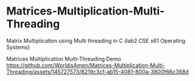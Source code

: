 # Matrices-Multiplication-Multi-Threading
Matrix Multiplication using Multi threading in C (lab2 CSE x61 Operating Systems)

Matrices Multiplication Multi-Threading Demo
https://github.com/WorldisAmen/Matrices-Multiplication-Multi-Threading/assets/145727573/8219c3cf-ab15-4081-800a-3800f66c368d

